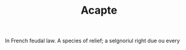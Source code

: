 ---
title: Acapte
letter: A
permalink: "/definitions/acapte.html"
body: In French feudal law. A species of relief; a selgnoriul right due ou every
published_at: '2018-07-07'
source: Black's Law Dictionary
layout: post
---